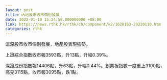 ```yaml
---
layout: post
title: 內地股市收市個別發展
date: 2022-01-10 15:24:58.000000000 +08:00
link: https://news.rthk.hk/rthk/ch/component/k2/1628163-20220110.htm
categories: rthk
---
```


滬深股市收市個別發展，地產股表現強勢。

上證綜合指數收市報3593點，升13點，升幅0.39%。

深證成份指數報14406點，升63點，升幅0.44%。創業板指數一度重上3100點，高見3115點，收市報3095點，跌1點。
